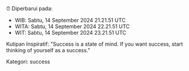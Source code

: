⏰ Diperbarui pada:
- WIB: Sabtu, 14 September 2024 21.21.51 UTC
- WITA: Sabtu, 14 September 2024 22.21.51 UTC
- WIT: Sabtu, 14 September 2024 23.21.51 UTC

Kutipan Inspiratif:
"Success is a state of mind. If you want success, start thinking of yourself as a success."


Kategori: success

